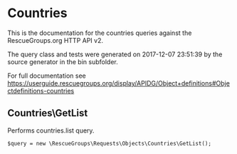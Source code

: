 # Countries

This is the documentation for the countries queries against the RescueGroups.org HTTP API v2.

The query class and tests were generated on 2017-12-07 23:51:39 by the source generator in the bin subfolder.

For full documentation see https://userguide.rescuegroups.org/display/APIDG/Object+definitions#Objectdefinitions-countries

## Countries\GetList

Performs countries.list query.

    $query = new \RescueGroups\Requests\Objects\Countries\GetList();





